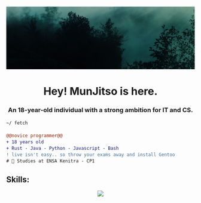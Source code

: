 ![](img/nice.png)
<h1 align="center">Hey! MunJitso is here.</h1>
<h3 align="center">An 18-year-old individual with a strong ambition for IT and CS.</h3>

```diff
~/ fetch

@@novice programmer@@
+ 18 years old
+ Rust - Java - Python - Javascript - Bash
! live isn't easy.. so throw your exams away and install Gentoo
# 📖 Studies at ENSA Kenitra - CP1
```

<h2 align="left">Skills: </h2>
<p align="center">
  <a href="https://skillicons.dev">
    <img src="https://skillicons.dev/icons?i=html,css,js,ts,python,kotlin,java,rust" />
  </a>
</p>
